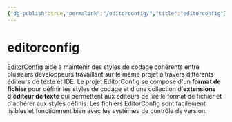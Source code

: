 ```yaml
---
{"dg-publish":true,"permalink":"/editorconfig/","title":"editorconfig"}
---
```



# editorconfig

[EditorConfig](https://editorconfig.org/) aide à maintenir des styles de codage cohérents entre plusieurs développeurs travaillant sur le même projet à travers différents éditeurs de texte et IDE. Le projet EditorConfig se compose d'un **format de fichier** pour définir les styles de codage et d'une collection d'**extensions d'éditeur de texte** qui permettent aux éditeurs de lire le format de fichier et d'adhérer aux styles définis. Les fichiers EditorConfig sont facilement lisibles et fonctionnent bien avec les systèmes de contrôle de version.